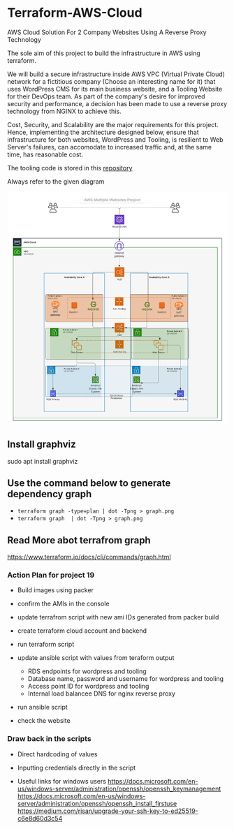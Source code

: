 # Terraform-AWS-Cloud

AWS Cloud Solution For 2 Company Websites Using A Reverse Proxy Technology

The sole aim of this project to build the infrastructure in AWS using terraform.

We will build a secure infrastructure inside AWS VPC (Virtual Private Cloud) network for a fictitious company (Choose an interesting name for it) that uses WordPress CMS for its main business website, and a Tooling Website  for their DevOps team. As part of the company's desire for improved security and performance, a decision has been made to use a reverse proxy technology from NGINX to achieve this.

Cost, Security, and Scalability are the major requirements for this project. Hence, implementing the architecture designed below, ensure that infrastructure for both websites, WordPress and Tooling, is resilient to Web Server's failures, can accomodate to increased traffic and, at the same time, has reasonable cost.

The tooling code is stored in this [repository]((https://github.com/francdomain/tooling.git))

Always refer to the given diagram

![project image](./architecture.png)



## Install graphviz
sudo apt install graphviz

## Use the command below to generate dependency graph
- `terraform graph -type=plan | dot -Tpng > graph.png`
- `terraform graph  | dot -Tpng > graph.png`

## Read More abot terrafrom graph
https://www.terraform.io/docs/cli/commands/graph.html


### Action Plan for project 19

- Build images using packer
- confirm the AMIs in the console
- update terrafrom script with new ami IDs generated from packer build
- create terraform cloud account and backend
- run terraform script
- update ansible script with values from teraform output
     - RDS endpoints for wordpress and tooling
     - Database name, password and username for wordpress and tooling
     - Access point ID for wordpress and tooling
     - Internal load balancee DNS for nginx reverse proxy

- run ansible script
- check the website


### Draw back in the scripts
- Direct hardcoding of values
- Inputting credentials directly in the script

- Useful links for windows users
https://docs.microsoft.com/en-us/windows-server/administration/openssh/openssh_keymanagement
https://docs.microsoft.com/en-us/windows-server/administration/openssh/openssh_install_firstuse
https://medium.com/risan/upgrade-your-ssh-key-to-ed25519-c6e8d60d3c54
